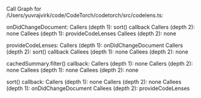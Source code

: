 Call Graph for /Users/yuvrajvirk/code/CodeTorch/codetorch/src/codelens.ts:

onDidChangeDocument:
 Callers (depth 1): sort() callback
 Callers (depth 2): none
 Callees (depth 1): provideCodeLenses
 Callees (depth 2): none

provideCodeLenses:
 Callers (depth 1): onDidChangeDocument
 Callers (depth 2): sort() callback
 Callees (depth 1): none
 Callees (depth 2): none

cachedSummary.filter() callback:
 Callers (depth 1): none
 Callers (depth 2): none
 Callees (depth 1): none
 Callees (depth 2): none

sort() callback:
 Callers (depth 1): none
 Callers (depth 2): none
 Callees (depth 1): onDidChangeDocument
 Callees (depth 2): provideCodeLenses